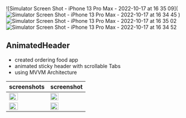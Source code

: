 ![Simulator Screen Shot - iPhone 13 Pro Max - 2022-10-17 at 16 35 09](![Simulator Screen Shot - iPhone 13 Pro Max - 2022-10-17 at 16 34 45]()
)
![Simulator Screen Shot - iPhone 13 Pro Max - 2022-10-17 at 16 35 02]()
![Simulator Screen Shot - iPhone 13 Pro Max - 2022-10-17 at 16 34 52]()
## AnimatedHeader
- created ordering food app 
- animated sticky header with scrollable Tabs 
- using MVVM Architecture

| screenshots | screenshot |
| -------- | ------ | 
| <img src="https://user-images.githubusercontent.com/91916741/196191518-88c64841-32c4-4cda-88c6-33d94e7fbd03.png" width="50%" /> | <img src="https://user-images.githubusercontent.com/91916741/196191556-efbf4f1d-ee38-402a-bb2b-dfb7c5f61a59.png" width="50%" /> |
| <img src="https://user-images.githubusercontent.com/91916741/196191621-46cb8af4-a800-49cf-bd03-7cfc74bc41a4.png" width="50%" /> | <img src="https://user-images.githubusercontent.com/91916741/196191574-bd85a379-1d9f-4b63-9285-7ed2c49e8e9f.png" width="50%" /> |



